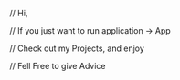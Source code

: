 // Hi,

// If you just want to run application -> App

// Check out my Projects, and enjoy

// Fell Free to give Advice

